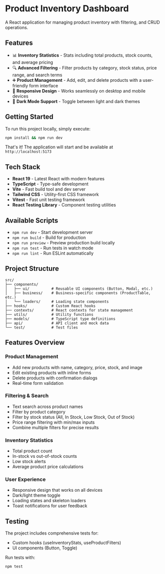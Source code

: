 # Product Inventory Dashboard

A React application for managing product inventory with filtering, and CRUD operations.

## Features

- 📊 **Inventory Statistics** - Stats including total products, stock counts, and average pricing
- 🔍 **Advanced Filtering** - Filter products by category, stock status, price range, and search terms
- ➕ **Product Management** - Add, edit, and delete products with a user-friendly form interface
- 📱 **Responsive Design** - Works seamlessly on desktop and mobile devices
- 🌙 **Dark Mode Support** - Toggle between light and dark themes

## Getting Started

To run this project locally, simply execute:

```bash
npm install && npm run dev
```

That's it! The application will start and be available at `http://localhost:5173`

## Tech Stack

- **React 19** - Latest React with modern features
- **TypeScript** - Type-safe development
- **Vite** - Fast build tool and dev server
- **Tailwind CSS** - Utility-first CSS framework
- **Vitest** - Fast unit testing framework
- **React Testing Library** - Component testing utilities

## Available Scripts

- `npm run dev` - Start development server
- `npm run build` - Build for production
- `npm run preview` - Preview production build locally
- `npm run test` - Run tests in watch mode
- `npm run lint` - Run ESLint automatically

## Project Structure

```
src/
├── components/
│   ├── ui/          # Reusable UI components (Button, Modal, etc.)
│   ├── business/    # Business-specific components (ProductTable, etc.)
│   └── loaders/     # Loading state components
├── hooks/           # Custom React hooks
├── contexts/        # React contexts for state management
├── utils/           # Utility functions
├── models/          # TypeScript type definitions
├── api/             # API client and mock data
└── test/            # Test files
```

## Features Overview

### Product Management
- Add new products with name, category, price, stock, and image
- Edit existing products with inline forms
- Delete products with confirmation dialogs
- Real-time form validation

### Filtering & Search
- Text search across product names
- Filter by product category
- Filter by stock status (All, In Stock, Low Stock, Out of Stock)
- Price range filtering with min/max inputs
- Combine multiple filters for precise results

### Inventory Statistics
- Total product count
- In-stock vs out-of-stock counts
- Low stock alerts
- Average product price calculations

### User Experience
- Responsive design that works on all devices
- Dark/light theme toggle
- Loading states and skeleton loaders
- Toast notifications for user feedback

## Testing

The project includes comprehensive tests for:
- Custom hooks (useInventoryStats, useProductFilters)
- UI components (Button, Toggle)

Run tests with:
```bash
npm test
```
